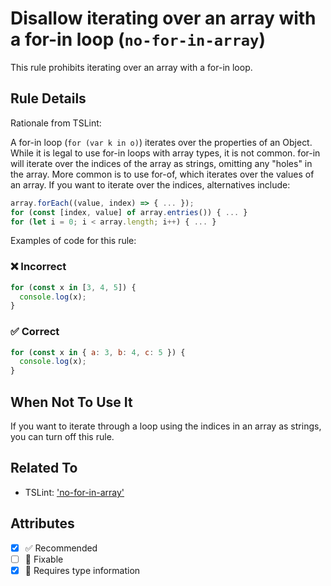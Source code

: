 # Disallow iterating over an array with a for-in loop (`no-for-in-array`)

This rule prohibits iterating over an array with a for-in loop.

## Rule Details

Rationale from TSLint:

A for-in loop (`for (var k in o)`) iterates over the properties of an Object.
While it is legal to use for-in loops with array types, it is not common.
for-in will iterate over the indices of the array as strings, omitting any "holes" in
the array.
More common is to use for-of, which iterates over the values of an array.
If you want to iterate over the indices, alternatives include:

```js
array.forEach((value, index) => { ... });
for (const [index, value] of array.entries()) { ... }
for (let i = 0; i < array.length; i++) { ... }
```

Examples of code for this rule:

<!--tabs-->

### ❌ Incorrect

```js
for (const x in [3, 4, 5]) {
  console.log(x);
}
```

### ✅ Correct

```js
for (const x in { a: 3, b: 4, c: 5 }) {
  console.log(x);
}
```

## When Not To Use It

If you want to iterate through a loop using the indices in an array as strings, you can turn off this rule.

## Related To

- TSLint: ['no-for-in-array'](https://palantir.github.io/tslint/rules/no-for-in-array/)

## Attributes

- [x] ✅ Recommended
- [ ] 🔧 Fixable
- [x] 💭 Requires type information
